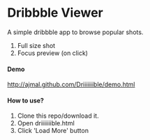 Dribbble Viewer
=============

A simple dribbble app to browse popular shots.
1. Full size shot
2. Focus preview (on click)

#### Demo
http://ajmal.github.com/Driiiiiiible/demo.html

#### How to use?
1. Clone this repo/download it.
2. Open driiiiiiible.html
3. Click 'Load More' button

